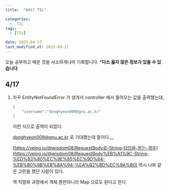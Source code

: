 ```yaml
---
title:  "0417 TIL" 

categories:
  -  TIL
tags:
  - [TIL]

date: 2023-04-17
last_modified_at: 2023-04-17
---
```


오늘 공부하고 배운 것을 사소하게나마 기록합니다. 
***다소 옳지 않은 정보가 있을 수 있습니다**

## 4/17

1. 자꾸 EntityNotFoundError 가 생겨서 controller 에서 들어오는 값을 출력했는데, 
    
    ```java
    {
        "username":"donghyeon009@gnu.ac.kr"
    }
    ```
    
    이런 식으로 출력이 되었다. 
    
    donghyeon009@gnu.ac.kr 로 기대했는데 말이다.,,, 
    
    [https://velog.io/@wisdom08/RequestBody로-String-타입을-받는-경우](https://velog.io/@wisdom08/RequestBody%EB%A1%9C-String-%ED%83%80%EC%9E%85%EC%9D%84-%EB%B0%9B%EB%8A%94-%EA%B2%BD%EC%9A%B0) 역시 나와 같은 고민을 했던 사람이 있다. 
    
    역 직렬화 과정에서 객체 뿐만아니라 Map 으로도 된다고 한다.